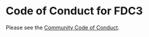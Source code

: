 # Code of Conduct for FDC3

Please see the [Community Code of Conduct](https://www.finos.org/code-of-conduct).
